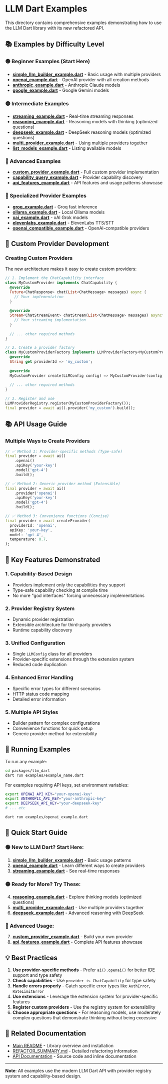 # LLM Dart Examples

This directory contains comprehensive examples demonstrating how to use the LLM Dart library with its new refactored API.

## 📚 Examples by Difficulty Level

### 🟢 Beginner Examples (Start Here)

- **[simple_llm_builder_example.dart](simple_llm_builder_example.dart)** - Basic usage with multiple providers
- **[openai_example.dart](openai_example.dart)** - OpenAI provider with all creation methods
- **[anthropic_example.dart](anthropic_example.dart)** - Anthropic Claude models
- **[google_example.dart](google_example.dart)** - Google Gemini models

### 🟡 Intermediate Examples

- **[streaming_example.dart](streaming_example.dart)** - Real-time streaming responses
- **[reasoning_example.dart](reasoning_example.dart)** - Reasoning models with thinking (optimized questions)
- **[deepseek_example.dart](deepseek_example.dart)** - DeepSeek reasoning models (optimized questions)
- **[multi_provider_example.dart](multi_provider_example.dart)** - Using multiple providers together
- **[list_models_example.dart](list_models_example.dart)** - Listing available models

### 🔴 Advanced Examples

- **[custom_provider_example.dart](custom_provider_example.dart)** - Full custom provider implementation
- **[capability_query_example.dart](capability_query_example.dart)** - Provider capability discovery
- **[api_features_example.dart](api_features_example.dart)** - API features and usage patterns showcase

### 🎯 Specialized Provider Examples

- **[groq_example.dart](groq_example.dart)** - Groq fast inference
- **[ollama_example.dart](ollama_example.dart)** - Local Ollama models
- **[xai_example.dart](xai_example.dart)** - xAI Grok models
- **[elevenlabs_example.dart](elevenlabs_example.dart)** - ElevenLabs TTS/STT
- **[openai_compatible_example.dart](openai_compatible_example.dart)** - OpenAI-compatible providers

## 🔧 Custom Provider Development

### Creating Custom Providers

The new architecture makes it easy to create custom providers:

```dart
// 1. Implement the ChatCapability interface
class MyCustomProvider implements ChatCapability {
  @override
  Future<ChatResponse> chat(List<ChatMessage> messages) async {
    // Your implementation
  }
  
  @override
  Stream<ChatStreamEvent> chatStream(List<ChatMessage> messages) async* {
    // Your streaming implementation
  }
  
  // ... other required methods
}

// 2. Create a provider factory
class MyCustomProviderFactory implements LLMProviderFactory<MyCustomProvider> {
  @override
  String get providerId => 'my_custom';
  
  @override
  MyCustomProvider create(LLMConfig config) => MyCustomProvider(config);
  
  // ... other required methods
}

// 3. Register and use
LLMProviderRegistry.register(MyCustomProviderFactory());
final provider = await ai().provider('my_custom').build();
```

## 📚 API Usage Guide

### Multiple Ways to Create Providers

```dart
// ✅ Method 1: Provider-specific methods (Type-safe)
final provider = await ai()
    .openai()
    .apiKey('your-key')
    .model('gpt-4')
    .build();

// ✅ Method 2: Generic provider method (Extensible)
final provider = await ai()
    .provider('openai')
    .apiKey('your-key')
    .model('gpt-4')
    .build();

// ✅ Method 3: Convenience functions (Concise)
final provider = await createProvider(
  providerId: 'openai',
  apiKey: 'your-key',
  model: 'gpt-4',
  temperature: 0.7,
);
```

## 🎯 Key Features Demonstrated

### 1. Capability-Based Design
- Providers implement only the capabilities they support
- Type-safe capability checking at compile time
- No more "god interfaces" forcing unnecessary implementations

### 2. Provider Registry System
- Dynamic provider registration
- Extensible architecture for third-party providers
- Runtime capability discovery

### 3. Unified Configuration
- Single `LLMConfig` class for all providers
- Provider-specific extensions through the extension system
- Reduced code duplication

### 4. Enhanced Error Handling
- Specific error types for different scenarios
- HTTP status code mapping
- Detailed error information

### 5. Multiple API Styles
- Builder pattern for complex configurations
- Convenience functions for quick setup
- Generic provider method for extensibility

## 🚀 Running Examples

To run any example:

```bash
cd packages/llm_dart
dart run examples/example_name.dart
```

For examples requiring API keys, set environment variables:

```bash
export OPENAI_API_KEY="your-openai-key"
export ANTHROPIC_API_KEY="your-anthropic-key"
export DEEPSEEK_API_KEY="your-deepseek-key"
# ... etc

dart run examples/openai_example.dart
```

## 📖 Quick Start Guide

### 🟢 New to LLM Dart? Start Here:
1. **[simple_llm_builder_example.dart](simple_llm_builder_example.dart)** - Basic usage patterns
2. **[openai_example.dart](openai_example.dart)** - Learn different ways to create providers
3. **[streaming_example.dart](streaming_example.dart)** - See real-time responses

### 🟡 Ready for More? Try These:
4. **[reasoning_example.dart](reasoning_example.dart)** - Explore thinking models (optimized questions)
5. **[multi_provider_example.dart](multi_provider_example.dart)** - Use multiple providers together
6. **[deepseek_example.dart](deepseek_example.dart)** - Advanced reasoning with DeepSeek

### 🔴 Advanced Usage:
7. **[custom_provider_example.dart](custom_provider_example.dart)** - Build your own provider
8. **[api_features_example.dart](api_features_example.dart)** - Complete API features showcase


## 💡 Best Practices

1. **Use provider-specific methods** - Prefer `ai().openai()` for better IDE support and type safety
2. **Check capabilities** - Use `provider is ChatCapability` for type safety
3. **Handle errors properly** - Catch specific error types like `AuthError`, `RateLimitError`
4. **Use extensions** - Leverage the extension system for provider-specific features
5. **Register custom providers** - Use the registry system for extensibility
6. **Choose appropriate questions** - For reasoning models, use moderately complex questions that demonstrate thinking without being excessive

## 🔗 Related Documentation

- [Main README](../README.md) - Library overview and installation
- [REFACTOR_SUMMARY.md](../REFACTOR_SUMMARY.md) - Detailed refactoring information
- [API Documentation](../lib/) - Source code and inline documentation

---

**Note**: All examples use the modern LLM Dart API with provider registry system and capability-based design.
